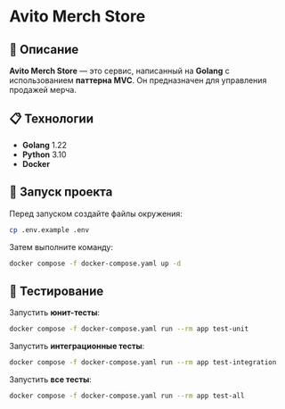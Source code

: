 # Avito Merch Store

## 📌 Описание
**Avito Merch Store** — это сервис, написанный на **Golang** с использованием **паттерна MVC**. Он предназначен для управления продажей мерча.

## 📋 Технологии
- **Golang** 1.22
- **Python** 3.10
- **Docker**

## 🚀 Запуск проекта

Перед запуском создайте файлы окружения:
```sh
cp .env.example .env
```

Затем выполните команду:
```sh
docker compose -f docker-compose.yaml up -d
```

## 🧪 Тестирование
Запустить **юнит-тесты**:
```sh
docker compose -f docker-compose.yaml run --rm app test-unit
```

Запустить **интеграционные тесты**:
```sh
docker compose -f docker-compose.yaml run --rm app test-integration
```

Запустить **все тесты**:
```sh
docker compose -f docker-compose.yaml run --rm app test-all
```

